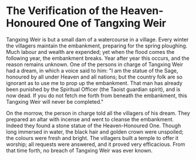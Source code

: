 # The Verification of the Heaven-Honoured One of Tangxing Weir

Tangxing Weir is but a small dam of a watercourse in a village. Every winter the villagers maintain the embankment, preparing for the spring ploughing. Much labour and wealth are expended; yet when the flood comes the following year, the embankment breaks. Year after year this occurs, and the reason remains unknown. One of the persons in charge of Tangxing Weir had a dream, in which a voice said to him: "I am the statue of the Sage, honoured by all under Heaven and all nations; but the country folk are so ignorant as to use me to prop up the embankment. That man has already been punished by the Spiritual Officer (the Taoist guardian spirit), and is now dead. If you do not fetch me forth from beneath the embankment, this Tangxing Weir will never be completed."

On the morrow, the person in charge told all the villagers of his dream. They prepared an altar with incense and went to cleanse the embankment. Indeed they found a stone statue of the Heaven-Honoured One. Though long immersed in water, the black hair and golden crown were unspoiled; the colours were fresh and bright. The villagers built a temple to offer it worship; all requests were answered, and it proved very efficacious. From that time forth, no breach of Tangxing Weir was ever known.
